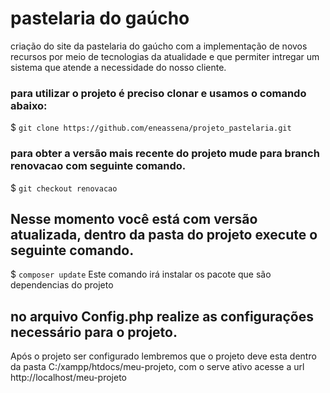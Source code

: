 # pastelaria do gaúcho
criação do site da pastelaria do gaúcho com a implementação de novos recursos por meio de tecnologias da atualidade e que permiter intregar um sistema que atende a necessidade do nosso cliente.

### para utilizar o projeto é preciso clonar e usamos o comando abaixo:
$ `git clone https://github.com/eneassena/projeto_pastelaria.git`

### para obter a versão mais recente do projeto mude para branch renovacao com seguinte comando.
$ `git checkout renovacao`

## Nesse momento você está com versão atualizada, dentro da pasta do projeto execute o seguinte comando.
$ `composer update`
Este comando irá instalar os pacote que são dependencias do projeto

## no arquivo Config.php realize as configurações necessário para o projeto.

Após o projeto ser configurado lembremos que o projeto deve esta dentro da pasta C:/xampp/htdocs/meu-projeto, com o serve ativo acesse a url http://localhost/meu-projeto

